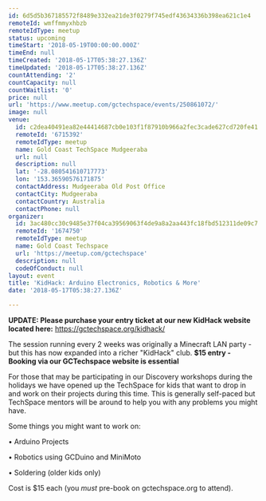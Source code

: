 ```yaml
---
id: 6d5d5b367185572f8489e332ea21de3f0279f745edf43634336b398ea621c1e4
remoteId: wmffmmyxhbzb
remoteIdType: meetup
status: upcoming
timeStart: '2018-05-19T00:00:00.000Z'
timeEnd: null
timeCreated: '2018-05-17T05:38:27.136Z'
timeUpdated: '2018-05-17T05:38:27.136Z'
countAttending: '2'
countCapacity: null
countWaitlist: '0'
price: null
url: 'https://www.meetup.com/gctechspace/events/250861072/'
image: null
venue:
  id: c2dea40491ea82e44414687cb0e103f1f87910b966a2fec3cade627cd720fe41
  remoteId: '6715392'
  remoteIdType: meetup
  name: Gold Coast TechSpace Mudgeeraba
  url: null
  description: null
  lat: '-28.080541610717773'
  lon: '153.36590576171875'
  contactAddress: Mudgeeraba Old Post Office
  contactCity: Mudgeeraba
  contactCountry: Australia
  contactPhone: null
organizer:
  id: 3ac480cc30c9485e37f04ca39569063f4de9a8a2aa443fc18fbd512311de09c7
  remoteId: '1674750'
  remoteIdType: meetup
  name: Gold Coast Techspace
  url: 'https://meetup.com/gctechspace'
  description: null
  codeOfConduct: null
layout: event
title: 'KidHack: Arduino Electronics, Robotics & More'
date: '2018-05-17T05:38:27.136Z'

---
```

<p><b>UPDATE: Please purchase your entry ticket at our new KidHack website located here:</b> <a href="https://gctechspace.org/kidhack/"><a href="https://gctechspace.org/kidhack/" class="linkified">https://gctechspace.org/kidhack/</a></a></p> <p>The session running every 2 weeks was originally a Minecraft LAN party - but this has now expanded into a richer "KidHack" club. <b>$15 entry - Booking via our GCTechspace website is essential </b></p> <p>For those that may be participating in our Discovery workshops during the holidays we have opened up the TechSpace for kids that want to drop in and work on their projects during this time. This is generally self-paced but TechSpace mentors will be around to help you with any problems you might have.</p> <p>Some things you might want to work on:</p> <p>• Arduino Projects</p> <p>• Robotics using GCDuino and MiniMoto</p> <p>• Soldering (older kids only)</p> <p>Cost is $15 each (you <i>must</i> pre-book on gctechspace.org to attend).</p>
